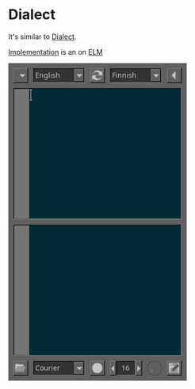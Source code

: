 # Dialect

It's similar to [Dialect](https://apps.gnome.org/Dialect).

[Implementation](https://github.com/fltk-rs/flemish/tree/main/demos/dialect) is an  on [ELM](https://github.com/fltk-rs/flemish)

![img](assets/fldialect.gif)
